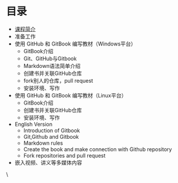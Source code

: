 # 目录

* [课程简介](./)
* 准备工作
* 使用 GitHub 和 GitBook 编写教材（Windows平台）
  * GitBook介绍
  * Git、GitHub与Gitbook
  * Markdown语法简单介绍
  * 创建书并关联GitHub仓库
  * fork别人的仓库，pull request
  * 安装环境、写作
* 使用 GitHub 和 GitBook 编写教材（Linux平台）
  * GitBook介绍
  * 创建书并关联GitHub仓库
  * 安装环境、写作
* English Version
  * Introduction of Gitbook
  * Git,Github and Gitbook
  * Markdown rules
  * Create the book and make connection with Github repository
  * Fork repositories and pull request
* 嵌入视频、讲义等多媒体内容

\
